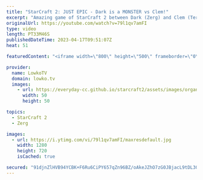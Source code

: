 ```yaml
---
title: "StarCraft 2: JUST EPIC - Dark is a MONSTER vs Clem!"
excerpt: "Amazing game of StarCraft 2 between Dark (Zerg) and Clem (Terran).  Support my work: https://patreon.com/lowkotv Lowko Merch: https://lowko.shop  My YouTube channels: @LowkoTV @MoreLowko @LowkoClips    Twitch livestream: https://twitch.tv/lowkotv Live most days 2-8 PM CET / CEST  The hardware I use:"
originalUrl: https://youtube.com/watch?v=79l1qv7amFI
type: video
length: PT33M46S
publishedDateTime: 2023-04-17T09:51:07Z
heat: 51

featuredContent: "<iframe width=\"800\" height=\"500\" frameborder=\"0\" src=\"https://www.youtube.com/embed/79l1qv7amFI\" allow=\"accelerometer; autoplay; encrypted-media; gyroscope; picture-in-picture\" allowfullscreen></iframe>"

provider:
  name: LowkoTV
  domain: lowko.tv
  images:
    - url: https://everyday-cc.github.io/starcraft2/assets/images/organizations/lowko.tv-50x50.jpg
      width: 50
      height: 50

topics:
  - StarCraft 2
  - Zerg

images:
  - url: https://i.ytimg.com/vi/79l1qv7amFI/maxresdefault.jpg
    width: 1280
    height: 720
    isCached: true

secured: "91djnZlHVB94YCBK+F6Ru6CiPY657qZn96BZ/oAkeJZhO7zG0JBjacL9tDL3GdTJ4sV5a+2GKS7S0fp79BM7GM9OCrSYqQ65YvekTGULQhTCMjrFi7lZydcSV/DS7sXGjkS/Psm8IhomNax5MZChIHyBwLJxPnwZCAS8xqssI2oyIzs1OfpcCMCeywKA2r8jb8RBXkv1R3+seJPcqB+132oQwMORykL8n+QMJqU+QO4ehy05iTONRU9YTMbfQi8Uc6tsVftgrPrNjcEVm1Cw/q9jM5WCOJEuypJ9rubYGATCv9a4KYEM9d60YOx+m9Kd5ZfHNgaA6Jd5ZsM3Obb+5PrlogBq071dzihVjAq/HQy110HWotev6eiu9wnADqDTbWSRHD74gYJgmag1BB/ObrTrX2MIaYiIuSfnTi2ydIPh1ZxGp8V2w+ufhFxxCWqK;1hxu/ZoWHRGth+QLGlWAfQ=="
---
```


